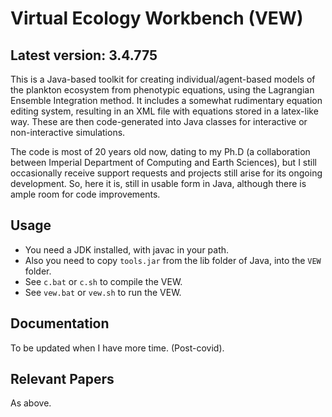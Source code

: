 # Virtual Ecology Workbench (VEW)
## Latest version: 3.4.775

This is a Java-based toolkit for creating individual/agent-based models of the plankton ecosystem from
phenotypic equations, using the Lagrangian Ensemble Integration method. It includes a somewhat rudimentary
equation editing system, resulting in an XML file with equations stored in a latex-like way. These are then
code-generated into Java classes for interactive or non-interactive simulations.

The code is most of 20 years old now, dating to my Ph.D (a collaboration between Imperial Department of Computing
and Earth Sciences), but I still occasionally receive support requests and projects still arise for its ongoing 
development. So, here it is, still in usable form in Java, although there is ample room for code improvements.

## Usage

* You need a JDK installed, with javac in your path.
* Also you need to copy `tools.jar` from the lib folder of Java, into the `VEW` folder.
* See `c.bat` or `c.sh` to compile the VEW.
* See `vew.bat` or `vew.sh` to run the VEW.

## Documentation

To be updated when I have more time. (Post-covid).

## Relevant Papers

As above.


